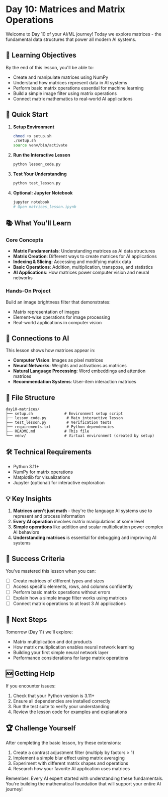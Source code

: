 # Day 10: Matrices and Matrix Operations

Welcome to Day 10 of your AI/ML journey! Today we explore matrices - the fundamental data structures that power all modern AI systems.

## 🎯 Learning Objectives

By the end of this lesson, you'll be able to:
- Create and manipulate matrices using NumPy
- Understand how matrices represent data in AI systems
- Perform basic matrix operations essential for machine learning
- Build a simple image filter using matrix operations
- Connect matrix mathematics to real-world AI applications

## 🚀 Quick Start

1. **Setup Environment**
   ```bash
   chmod +x setup.sh
   ./setup.sh
   source venv/bin/activate
   ```

2. **Run the Interactive Lesson**
   ```bash
   python lesson_code.py
   ```

3. **Test Your Understanding**
   ```bash
   python test_lesson.py
   ```

4. **Optional: Jupyter Notebook**
   ```bash
   jupyter notebook
   # Open matrices_lesson.ipynb
   ```

## 📚 What You'll Learn

### Core Concepts
- **Matrix Fundamentals**: Understanding matrices as AI data structures
- **Matrix Creation**: Different ways to create matrices for AI applications
- **Indexing & Slicing**: Accessing and modifying matrix data
- **Basic Operations**: Addition, multiplication, transpose, and statistics
- **AI Applications**: How matrices power computer vision and neural networks

### Hands-On Project
Build an image brightness filter that demonstrates:
- Matrix representation of images
- Element-wise operations for image processing
- Real-world applications in computer vision

## 🔗 Connections to AI

This lesson shows how matrices appear in:
- **Computer Vision**: Images as pixel matrices
- **Neural Networks**: Weights and activations as matrices
- **Natural Language Processing**: Word embeddings and attention matrices
- **Recommendation Systems**: User-item interaction matrices

## 📁 File Structure

```
day10-matrices/
├── setup.sh              # Environment setup script
├── lesson_code.py         # Main interactive lesson
├── test_lesson.py         # Verification tests
├── requirements.txt       # Python dependencies
├── README.md             # This file
└── venv/                 # Virtual environment (created by setup)
```

## 🛠️ Technical Requirements

- Python 3.11+
- NumPy for matrix operations
- Matplotlib for visualizations
- Jupyter (optional) for interactive exploration

## 💡 Key Insights

1. **Matrices aren't just math** - they're the language AI systems use to represent and process information
2. **Every AI operation** involves matrix manipulations at some level
3. **Simple operations** like addition and scalar multiplication power complex AI behaviors
4. **Understanding matrices** is essential for debugging and improving AI systems

## 🎯 Success Criteria

You've mastered this lesson when you can:
- [ ] Create matrices of different types and sizes
- [ ] Access specific elements, rows, and columns confidently
- [ ] Perform basic matrix operations without errors
- [ ] Explain how a simple image filter works using matrices
- [ ] Connect matrix operations to at least 3 AI applications

## 🚀 Next Steps

Tomorrow (Day 11) we'll explore:
- Matrix multiplication and dot products
- How matrix multiplication enables neural network learning
- Building your first simple neural network layer
- Performance considerations for large matrix operations

## 🆘 Getting Help

If you encounter issues:
1. Check that your Python version is 3.11+
2. Ensure all dependencies are installed correctly
3. Run the test suite to verify your understanding
4. Review the lesson code for examples and explanations

## 🏆 Challenge Yourself

After completing the basic lesson, try these extensions:
1. Create a contrast adjustment filter (multiply by factors > 1)
2. Implement a simple blur effect using matrix averaging
3. Experiment with different matrix shapes and operations
4. Research how your favorite AI application uses matrices

Remember: Every AI expert started with understanding these fundamentals. You're building the mathematical foundation that will support your entire AI journey!
